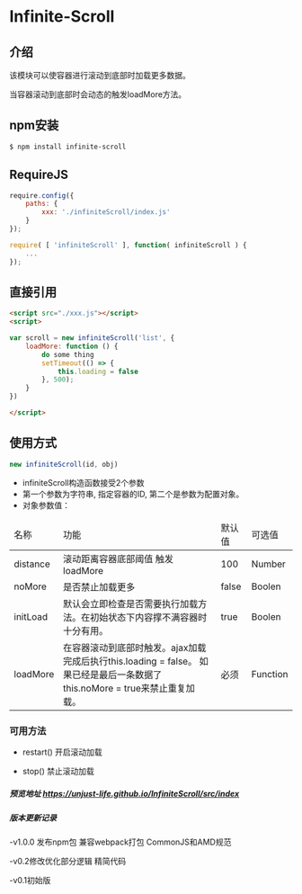 Infinite-Scroll
===========

## 介绍

该模块可以使容器进行滚动到底部时加载更多数据。

当容器滚动到底部时会动态的触发loadMore方法。

## npm安装
```bash
$ npm install infinite-scroll
```

## RequireJS
```javascript
require.config({
	paths: {
		xxx: './infiniteScroll/index.js'
	}
});

require( [ 'infiniteScroll' ], function( infiniteScroll ) {
	...
});

```

## 直接引用
```html
<script src="./xxx.js"></script>
<script>

var scroll = new infiniteScroll('list', {
    loadMore: function () {
        do some thing
        setTimeout(() => {
            this.loading = false
        }, 500);
    }
})

</script>
```

## 使用方式
```javascript
new infiniteScroll(id, obj)
```

- infiniteScroll构造函数接受2个参数
- 第一个参数为字符串, 指定容器的ID, 第二个是参数为配置对象。
- 对象参数值：
<table>
  <thead>
    <tr>
        <td>名称</td>
        <td>功能</td>
        <td>默认值</td>
        <td>可选值</td>
    </tr>
  </thead>
  <tobody>
    <tr>
      <td>distance</td>
      <td>滚动距离容器底部阈值 触发loadMore</td>
      <td>100</td>
      <td>Number</td>
    </tr>
    <tr>
      <td>noMore</td>
      <td>是否禁止加载更多</td>
      <td>false</td>
      <td>Boolen</td>
    </tr>
    <tr>
      <td>initLoad</td>
      <td>默认会立即检查是否需要执行加载方法。在初始状态下内容撑不满容器时十分有用。</td>
      <td>true</td>
      <td>Boolen</td>
    </tr>
    <tr>
      <td>loadMore</td>
      <td>在容器滚动到底部时触发。ajax加载完成后执行this.loading = false。
      如果已经是最后一条数据了this.noMore = true来禁止重复加载。</td>
      <td>必须</td>
      <td>Function</td>
    </tr>
  </tobody>
</table>


### 可用方法
- restart()   开启滚动加载

- stop()      禁止滚动加载


##### 预览地址 https://unjust-life.github.io/InfiniteScroll/src/index

##### 版本更新记录

-v1.0.0  发布npm包 兼容webpack打包 CommonJS和AMD规范

-v0.2修改优化部分逻辑 精简代码

-v0.1初始版